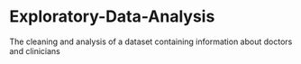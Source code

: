 # Exploratory-Data-Analysis
The cleaning and analysis of a dataset containing information about doctors and clinicians
